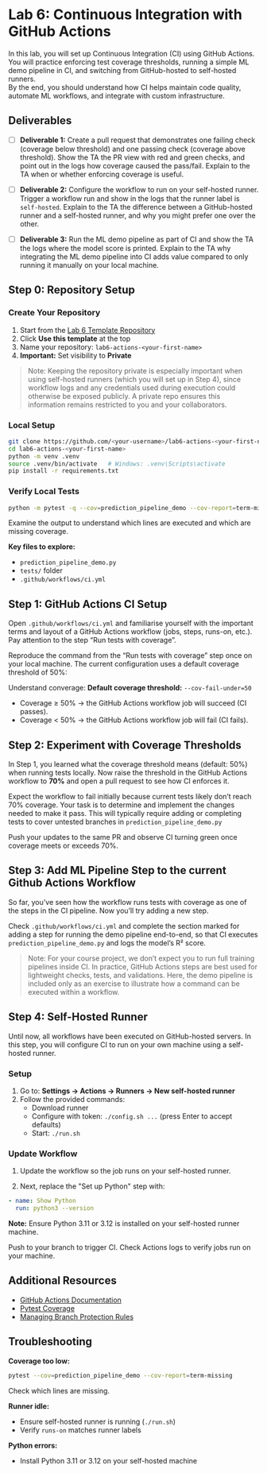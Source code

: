 # Lab 6: Continuous Integration with GitHub Actions

In this lab, you will set up Continuous Integration (CI) using GitHub Actions.  
You will practice enforcing test coverage thresholds, running a simple ML demo pipeline in CI, and switching from GitHub-hosted to self-hosted runners.  
By the end, you should understand how CI helps maintain code quality, automate ML workflows, and integrate with custom infrastructure.

## Deliverables

- [ ] **Deliverable 1:** Create a pull request that demonstrates one failing check (coverage below threshold) and one passing check (coverage above threshold). Show the TA the PR view with red and green checks, and point out in the logs how coverage caused the pass/fail. Explain to the TA when or whether enforcing coverage is useful.

- [ ] **Deliverable 2:** Configure the workflow to run on your self-hosted runner. Trigger a workflow run and show in the logs that the runner label is `self-hosted`. Explain to the TA the difference between a GitHub-hosted runner and a self-hosted runner, and why you might prefer one over the other.

- [ ] **Deliverable 3:** Run the ML demo pipeline as part of CI and show the TA the logs where the model score is printed. Explain to the TA why integrating the ML demo pipeline into CI adds value compared to only running it manually on your local machine.


## Step 0: Repository Setup

### Create Your Repository

1. Start from the [Lab 6 Template Repository](https://github.com/BhuvanashreeM/lab6-github-actions-template)
2. Click **Use this template** at the top
3. Name your repository: `lab6-actions-<your-first-name>`
4. **Important:** Set visibility to **Private**

> Note: Keeping the repository private is especially important when using self-hosted runners (which you will set up in Step 4), since workflow logs and any credentials used during execution could otherwise be exposed publicly. A private repo ensures this information remains restricted to you and your collaborators.

### Local Setup

```bash
git clone https://github.com/<your-username>/lab6-actions-<your-first-name>.git
cd lab6-actions-<your-first-name>
python -m venv .venv
source .venv/bin/activate   # Windows: .venv\Scripts\activate
pip install -r requirements.txt
```

### Verify Local Tests

```bash
python -m pytest -q --cov=prediction_pipeline_demo --cov-report=term-missing
```

Examine the output to understand which lines are executed and which are missing coverage.

**Key files to explore:**
- `prediction_pipeline_demo.py`
- `tests/` folder
- `.github/workflows/ci.yml`


## Step 1: GitHub Actions CI Setup

Open `.github/workflows/ci.yml` and familiarise yourself with the important terms and layout of a GitHub Actions workflow (jobs, steps, runs-on, etc.). Pay attention to the step “Run tests with coverage”.

Reproduce the command from the “Run tests with coverage” step once on your local machine. The current configuration uses a default coverage threshold of 50%:

Understand converage:
**Default coverage threshold:** `--cov-fail-under=50`
- Coverage ≥ 50% → the GitHub Actions workflow job will succeed (CI passes).
- Coverage < 50% → the GitHub Actions workflow job will fail (CI fails).

## Step 2: Experiment with Coverage Thresholds

In Step 1, you learned what the coverage threshold means (default: 50%) when running tests locally. Now raise the threshold in the GitHub Actions workflow to **70%** and open a pull request to see how CI enforces it.

Expect the workflow to fail initially because current tests likely don’t reach 70% coverage. Your task is to determine and implement the changes needed to make it pass. This will typically require adding or completing tests to cover untested branches in `prediction_pipeline_demo.py`

Push your updates to the same PR and observe CI turning green once coverage meets or exceeds 70%.

## Step 3: Add ML Pipeline Step to the current Github Actions Workflow

So far, you’ve seen how the workflow runs tests with coverage as one of the steps in the CI pipeline. Now you’ll try adding a new step.

Check  `.github/workflows/ci.yml` and complete the section marked for adding a step for running the demo pipeline end-to-end, so that CI executes `prediction_pipeline_demo.py` and logs the model’s R² score.

> Note: For your course project, we don’t expect you to run full training pipelines inside CI. In practice, GitHub Actions steps are best used for lightweight checks, tests, and validations. Here, the demo pipeline is included only as an exercise to illustrate how a command can be executed within a workflow.

## Step 4: Self-Hosted Runner

Until now, all workflows have been executed on GitHub-hosted servers. In this step, you will configure CI to run on your own machine using a self-hosted runner.

### Setup

1. Go to: **Settings → Actions → Runners → New self-hosted runner**
2. Follow the provided commands:
   - Download runner
   - Configure with token: `./config.sh ...` (press Enter to accept defaults)
   - Start: `./run.sh`

### Update Workflow

1. Update the workflow so the job runs on your self-hosted runner.

2. Next, replace the "Set up Python" step with:
```yaml
- name: Show Python
  run: python3 --version
```
**Note:** Ensure Python 3.11 or 3.12 is installed on your self-hosted runner machine.

Push to your branch to trigger CI. Check Actions logs to verify jobs run on your machine.

## Additional Resources

- [GitHub Actions Documentation](https://docs.github.com/en/actions)
- [Pytest Coverage](https://pytest-cov.readthedocs.io/)
- [Managing Branch Protection Rules](https://docs.github.com/en/repositories/configuring-branches-and-merges-in-your-repository/managing-protected-branches)


## Troubleshooting

**Coverage too low:**
```bash
pytest --cov=prediction_pipeline_demo --cov-report=term-missing
```
Check which lines are missing.

**Runner idle:**
- Ensure self-hosted runner is running (`./run.sh`)
- Verify `runs-on` matches runner labels

**Python errors:**
- Install Python 3.11 or 3.12 on your self-hosted machine